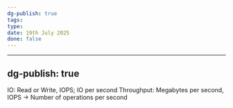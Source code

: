 ```yaml
---
dg-publish: true
tags: 
type: 
date: 19th July 2025
done: false
---
```


---
dg-publish: true
---

IO: Read or Write, IOPS; IO per second
Throughput: Megabytes per second, IOPS -> Number of operations per second